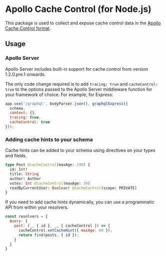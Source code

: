 # Apollo Cache Control (for Node.js)

This package is used to collect and expose cache control data in the [Apollo Cache Control format](https://github.com/apollographql/apollo-cache-control).

## Usage

### Apollo Server

Apollo Server includes built-in support for cache control from version 1.2.0.pre.1 onwards.

The only code change required is to add `tracing: true` and `cacheControl: true` to the options passed to the Apollo Server middleware function for your framework of choice. For example, for Express:

```javascript
app.use('/graphql', bodyParser.json(), graphqlExpress({
  schema,
  context: {},
  tracing: true,
  cacheControl: true
}));
```

### Adding cache hints to your schema

Cache hints can be added to your schema using directives on your types and fields.

```graphql
type Post @cacheControl(maxAge: 240) {
  id: Int!
  title: String
  author: Author
  votes: Int @cacheControl(maxAge: 30)
  readByCurrentUser: Boolean! @cacheControl(scope: PRIVATE)
}
```

If you need to add cache hints dynamically, you can use a programmatic API from within your resolvers.

```javascript
const resolvers = {
  Query: {
    post: (_, { id }, _, { cacheControl }) => {
      cacheControl.setCacheHint({ maxAge: 60 });
      return find(posts, { id });
    }
  }
}
```
